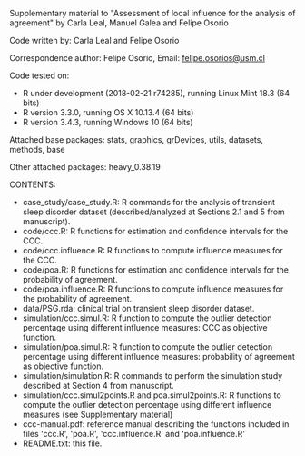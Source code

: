 Supplementary material to "Assessment of local influence for the analysis of agreement" by Carla Leal, Manuel Galea and Felipe Osorio

Code written by: Carla Leal and Felipe Osorio

Correspondence author: Felipe Osorio, Email: felipe.osorios@usm.cl

Code tested on:
- R under development (2018-02-21 r74285), running Linux Mint 18.3 (64 bits)
- R version 3.3.0, running OS X 10.13.4 (64 bits)
- R version 3.4.3, running Windows 10 (64 bits)

Attached base packages: stats, graphics, grDevices, utils, datasets, methods, base

Other attached packages: heavy_0.38.19

CONTENTS:
- case_study/case_study.R: R commands for the analysis of transient sleep disorder
  dataset (described/analyzed at Sections 2.1 and 5 from manuscript).
- code/ccc.R: R functions for estimation and confidence intervals for the CCC.
- code/ccc.influence.R: R functions to compute influence measures for the CCC.
- code/poa.R: R functions for estimation and confidence intervals for the probability of agreement.
- code/poa.influence.R: R functions to compute influence measures for the probability of agreement.
- data/PSG.rda: clinical trial on transient sleep disorder dataset.
- simulation/ccc.simul.R: R function to compute the outlier detection percentage using
  different influence measures: CCC as objective function.
- simulation/poa.simul.R: R function to compute the outlier detection percentage using
  different influence measures: probability of agreement as objective function.
- simulation/simulation.R: R commands to perform the simulation study described at
  Section 4 from manuscript.
- simulation/ccc.simul2points.R and poa.simul2points.R: R functions to compute the outlier
  detection percentage using different influence measures (see Supplementary material)
- ccc-manual.pdf: reference manual describing the functions included in files 'ccc.R',
  'poa.R', 'ccc.influence.R' and 'poa.influence.R'
- README.txt: this file.
